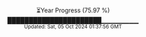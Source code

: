 <p align="center">
⏳Year Progress (75.97 %) <br>
██████████████████████▁▁▁▁▁▁▁▁ <br>
<sub>Updated: Sat, 05 Oct 2024 01:37:56 GMT</sub>
</p>

